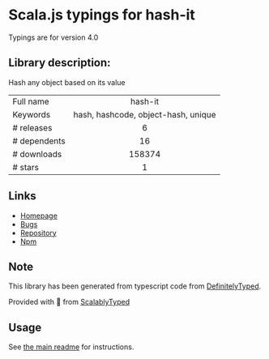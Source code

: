 
# Scala.js typings for hash-it

Typings are for version 4.0

## Library description:
Hash any object based on its value

|                    |                 |
| ------------------ | :-------------: |
| Full name          | hash-it |
| Keywords           | hash, hashcode, object-hash, unique |
| # releases         | 6 |
| # dependents       | 16 |
| # downloads        | 158374 |
| # stars            | 1 |

## Links
- [Homepage](https://github.com/planttheidea/hash-it#readme)
- [Bugs](https://github.com/planttheidea/hash-it/issues)
- [Repository](https://github.com/planttheidea/hash-it)
- [Npm](https://www.npmjs.com/package/hash-it)
    


## Note
This library has been generated from typescript code from [DefinitelyTyped](https://definitelytyped.org).

Provided with :purple_heart: from [ScalablyTyped](https://github.com/oyvindberg/ScalablyTyped)

## Usage
See [the main readme](../../readme.md) for instructions.


